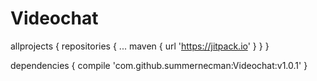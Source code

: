 # Videochat
allprojects {
		repositories {
			...
			maven { url 'https://jitpack.io' }
		}
	}

dependencies {
	        compile 'com.github.summernecman:Videochat:v1.0.1'
	}
